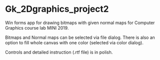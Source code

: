 # Gk_2Dgraphics_project2
Win forms app for drawing bitmaps with given normal maps for Computer Graphics course lab MINI 2019.

Bitmaps and Normal maps can be selected via file dialog. There is also an option to fill whole canvas with one color (selected via color dialog).

Controls and detailed instruction (.rtf file) is in polish.
